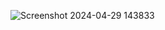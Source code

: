 ![Screenshot 2024-04-29 143833](https://github.com/PaingThetKo/Csharp-MusicVideoPlayer/assets/147700105/a2b7ec56-20a9-4c5a-9b27-21658d03a16b)
